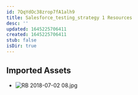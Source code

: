 ```yaml
---
id: 7QqYdOc38zrop7fA1alh9
title: Salesforce_testing_strategy 1 Resources
desc: ''
updated: 1645225706411
created: 1645225706411
stub: false
isDir: true
---
```

## Imported Assets
- ![RB 2018-07-02 08.jpg](/assets/rb-2018-07-02-08.jpg)
